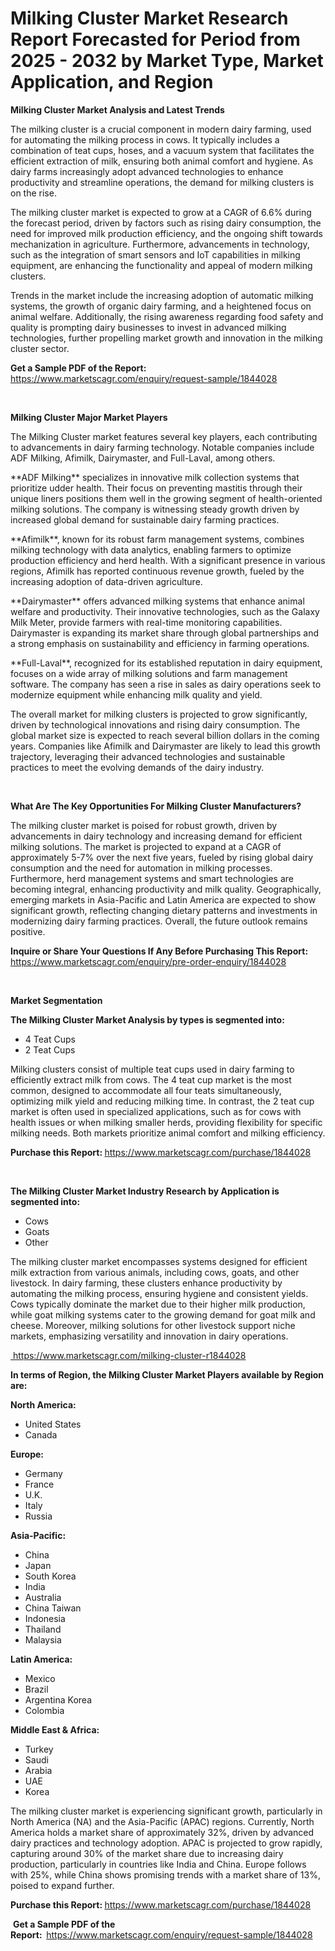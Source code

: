 <p><h1>Milking Cluster Market Research Report Forecasted for Period from 2025 -  2032 by Market Type, Market Application, and Region</h1></p><p><strong>Milking Cluster Market Analysis and Latest Trends</strong></p>
<p><p>The milking cluster is a crucial component in modern dairy farming, used for automating the milking process in cows. It typically includes a combination of teat cups, hoses, and a vacuum system that facilitates the efficient extraction of milk, ensuring both animal comfort and hygiene. As dairy farms increasingly adopt advanced technologies to enhance productivity and streamline operations, the demand for milking clusters is on the rise.</p><p>The milking cluster market is expected to grow at a CAGR of 6.6% during the forecast period, driven by factors such as rising dairy consumption, the need for improved milk production efficiency, and the ongoing shift towards mechanization in agriculture. Furthermore, advancements in technology, such as the integration of smart sensors and IoT capabilities in milking equipment, are enhancing the functionality and appeal of modern milking clusters.</p><p>Trends in the market include the increasing adoption of automatic milking systems, the growth of organic dairy farming, and a heightened focus on animal welfare. Additionally, the rising awareness regarding food safety and quality is prompting dairy businesses to invest in advanced milking technologies, further propelling market growth and innovation in the milking cluster sector.</p></p>
<p><strong>Get a Sample PDF of the Report:&nbsp;</strong> <a href="https://www.marketscagr.com/enquiry/request-sample/1844028?utm_campaign=3292&utm_medium=2&utm_source=Github&utm_content=ia&utm_term=16042025&utm_id=milking-cluster">https://www.marketscagr.com/enquiry/request-sample/1844028</a></p>
<p>&nbsp;</p>
<p><strong>Milking Cluster Major Market Players</strong></p>
<p><p>The Milking Cluster market features several key players, each contributing to advancements in dairy farming technology. Notable companies include ADF Milking, Afimilk, Dairymaster, and Full-Laval, among others.</p><p>**ADF Milking** specializes in innovative milk collection systems that prioritize udder health. Their focus on preventing mastitis through their unique liners positions them well in the growing segment of health-oriented milking solutions. The company is witnessing steady growth driven by increased global demand for sustainable dairy farming practices.</p><p>**Afimilk**, known for its robust farm management systems, combines milking technology with data analytics, enabling farmers to optimize production efficiency and herd health. With a significant presence in various regions, Afimilk has reported continuous revenue growth, fueled by the increasing adoption of data-driven agriculture. </p><p>**Dairymaster** offers advanced milking systems that enhance animal welfare and productivity. Their innovative technologies, such as the Galaxy Milk Meter, provide farmers with real-time monitoring capabilities. Dairymaster is expanding its market share through global partnerships and a strong emphasis on sustainability and efficiency in farming operations.</p><p>**Full-Laval**, recognized for its established reputation in dairy equipment, focuses on a wide array of milking solutions and farm management software. The company has seen a rise in sales as dairy operations seek to modernize equipment while enhancing milk quality and yield.</p><p>The overall market for milking clusters is projected to grow significantly, driven by technological innovations and rising dairy consumption. The global market size is expected to reach several billion dollars in the coming years. Companies like Afimilk and Dairymaster are likely to lead this growth trajectory, leveraging their advanced technologies and sustainable practices to meet the evolving demands of the dairy industry.</p></p>
<p>&nbsp;</p>
<p><strong>What Are The Key Opportunities For Milking Cluster Manufacturers?</strong></p>
<p><p>The milking cluster market is poised for robust growth, driven by advancements in dairy technology and increasing demand for efficient milking solutions. The market is projected to expand at a CAGR of approximately 5-7% over the next five years, fueled by rising global dairy consumption and the need for automation in milking processes. Furthermore, herd management systems and smart technologies are becoming integral, enhancing productivity and milk quality. Geographically, emerging markets in Asia-Pacific and Latin America are expected to show significant growth, reflecting changing dietary patterns and investments in modernizing dairy farming practices. Overall, the future outlook remains positive.</p></p>
<p><strong>Inquire or Share Your Questions If Any Before Purchasing This Report:</strong> <a href="https://www.marketscagr.com/enquiry/pre-order-enquiry/1844028?utm_campaign=3292&utm_medium=2&utm_source=Github&utm_content=ia&utm_term=16042025&utm_id=milking-cluster">https://www.marketscagr.com/enquiry/pre-order-enquiry/1844028</a></p>
<p>&nbsp;</p>
<p><strong>Market Segmentation</strong></p>
<p><strong>The Milking Cluster Market Analysis by types is segmented into:</strong></p>
<p><ul><li>4 Teat Cups</li><li>2 Teat Cups</li></ul></p>
<p><p>Milking clusters consist of multiple teat cups used in dairy farming to efficiently extract milk from cows. The 4 teat cup market is the most common, designed to accommodate all four teats simultaneously, optimizing milk yield and reducing milking time. In contrast, the 2 teat cup market is often used in specialized applications, such as for cows with health issues or when milking smaller herds, providing flexibility for specific milking needs. Both markets prioritize animal comfort and milking efficiency.</p></p>
<p><strong>Purchase this Report:&nbsp;</strong><a href="https://www.marketscagr.com/purchase/1844028?utm_campaign=3292&utm_medium=2&utm_source=Github&utm_content=ia&utm_term=16042025&utm_id=milking-cluster">https://www.marketscagr.com/purchase/1844028</a></p>
<p>&nbsp;</p>
<p><strong>The Milking Cluster Market Industry Research by Application is segmented into:</strong></p>
<p><ul><li>Cows</li><li>Goats</li><li>Other</li></ul></p>
<p><p>The milking cluster market encompasses systems designed for efficient milk extraction from various animals, including cows, goats, and other livestock. In dairy farming, these clusters enhance productivity by automating the milking process, ensuring hygiene and consistent yields. Cows typically dominate the market due to their higher milk production, while goat milking systems cater to the growing demand for goat milk and cheese. Moreover, milking solutions for other livestock support niche markets, emphasizing versatility and innovation in dairy operations.</p></p>
<p><a href="https://www.marketscagr.com/milking-cluster-r1844028?utm_campaign=3292&utm_medium=2&utm_source=Github&utm_content=ia&utm_term=16042025&utm_id=milking-cluster">&nbsp;https://www.marketscagr.com/milking-cluster-r1844028</a></p>
<p><strong>In terms of Region, the Milking Cluster Market Players available by Region are:</strong></p>
<p>
    <p> <strong> North America: </strong>
        <ul>
            <li>United States</li>
            <li>Canada</li>
        </ul>
        </p> 
    <p> <strong> Europe: </strong>
        <ul>
            <li>Germany</li>
            <li>France</li>
            <li>U.K.</li>
            <li>Italy</li>
            <li>Russia</li>
        </ul>
        </p> 
    <p> <strong> Asia-Pacific: </strong>
        <ul>
            <li>China</li>
            <li>Japan</li>
            <li>South Korea</li>
            <li>India</li>
            <li>Australia</li>
            <li>China Taiwan</li>
            <li>Indonesia</li>
            <li>Thailand</li>
            <li>Malaysia</li>
        </ul>
        </p> 
    <p> <strong> Latin America: </strong>
        <ul>
            <li>Mexico</li>
            <li>Brazil</li>
            <li>Argentina Korea</li>
            <li>Colombia</li>
        </ul>
        </p> 
    <p> <strong> Middle East & Africa: </strong>
        <ul>
            <li>Turkey</li>
            <li>Saudi</li>
            <li>Arabia</li>
            <li>UAE</li>
            <li>Korea</li>
        </ul>
    </p>
    </p>
<p><p>The milking cluster market is experiencing significant growth, particularly in North America (NA) and the Asia-Pacific (APAC) regions. Currently, North America holds a market share of approximately 32%, driven by advanced dairy practices and technology adoption. APAC is projected to grow rapidly, capturing around 30% of the market share due to increasing dairy production, particularly in countries like India and China. Europe follows with 25%, while China shows promising trends with a market share of 13%, poised to expand further.</p></p>
<p><strong>Purchase this Report: </strong><a href="https://www.marketscagr.com/purchase/1844028?utm_campaign=3292&utm_medium=2&utm_source=Github&utm_content=ia&utm_term=16042025&utm_id=milking-cluster">https://www.marketscagr.com/purchase/1844028</a></p>
<p>&nbsp;<strong>Get a Sample PDF of the Report:&nbsp;&nbsp;</strong><a href="https://www.marketscagr.com/enquiry/request-sample/1844028?utm_campaign=3292&utm_medium=2&utm_source=Github&utm_content=ia&utm_term=16042025&utm_id=milking-cluster">https://www.marketscagr.com/enquiry/request-sample/1844028</a></p>
<p><strong></strong></p>
<p><p></p><p></p><p></p></p>